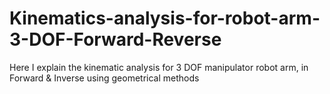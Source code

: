 # Kinematics-analysis-for-robot-arm-3-DOF-Forward-Reverse
Here I explain the kinematic analysis for 3 DOF manipulator robot arm, in Forward &amp; Inverse using geometrical methods
